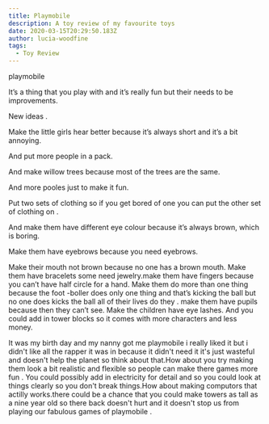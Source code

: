 ```yaml
---
title: Playmobile
description: A toy review of my favourite toys
date: 2020-03-15T20:29:50.183Z
author: lucia-woodfine
tags:
  - Toy Review
---
```



playmobile

It’s a thing that you play with and it’s really fun but their needs to be improvements.



New ideas .

Make the little girls hear better because it’s always short and it’s a bit annoying.

And put more people in a pack.

And make willow trees because most of the trees are the same.

And more pooles just to make it fun.

Put two sets of clothing so if you get bored of one you can put the other set of clothing on .

And make them have different eye colour because it’s always brown, which is boring.

Make them have eyebrows because you need eyebrows.

Make their mouth not brown because no one has a brown mouth. Make them have bracelets some need jewelry.make them have fingers because you can’t have half circle for a hand. Make them do more than one thing because the foot -boller does only one thing and that’s kicking the ball but no one does kicks the ball all of their lives do they . make them have pupils because then they can’t see. Make the children have eye lashes. And you could add in tower blocks so it comes with more characters and less money.

It was my birth day and my nanny got me playmobile i really liked it but i didn't like all the rapper it was in because it didn't need it it's just wasteful and doesn't help the planet so think about that.How about you try making them look a bit realistic and flexible so people  can make there games more fun . You could possibly add in electricity  for detail and so you could look at things clearly so you don't break things.How about making computors that actilly works.there could be a chance that you could make towers as tall as a nine year old so there back doesn't hurt and it doesn't stop us from playing our fabulous games of playmobile .
